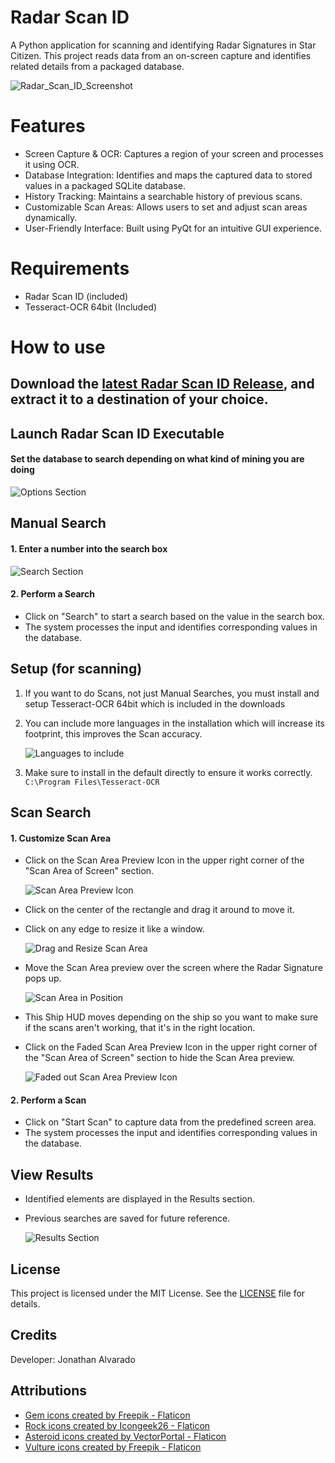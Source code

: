 # Radar Scan ID
A Python application for scanning and identifying Radar Signatures in Star Citizen. This project reads data from an on-screen capture and identifies related details from a packaged database.

![Radar_Scan_ID_Screenshot](https://github.com/user-attachments/assets/e32d1ee3-437b-4582-9cf2-0b458ff6e420)

# Features
- Screen Capture & OCR: Captures a region of your screen and processes it using OCR.
- Database Integration: Identifies and maps the captured data to stored values in a packaged SQLite database.
- History Tracking: Maintains a searchable history of previous scans.
- Customizable Scan Areas: Allows users to set and adjust scan areas dynamically.
- User-Friendly Interface: Built using PyQt for an intuitive GUI experience.

# Requirements
- Radar Scan ID (included)
- Tesseract-OCR 64bit (Included)

# How to use

## Download the [latest Radar Scan ID Release](https://github.com/Radozada/StarCitizen-ScanIdentifier/releases/download/v0.8.1-alpha/Radar_ScanID_0.8.1.zip), and extract it to a destination of your choice.

## Launch Radar Scan ID Executable
 #### Set the database to search depending on what kind of mining you are doing
![Options Section](https://github.com/user-attachments/assets/984f4d47-79be-4a26-b86d-c3598447d6ef)

## Manual Search
#### 1. Enter a number into the search box

![Search Section](https://github.com/user-attachments/assets/c2d0af9a-11f3-4ca1-b90f-bee3f813594e)

#### 2. Perform a Search
   - Click on "Search" to start a search based on the value in the search box.
   - The system processes the input and identifies corresponding values in the database.

## Setup (for scanning)
   1. If you want to do Scans, not just Manual Searches, you must install and setup Tesseract-OCR 64bit which is included in the downloads
   2. You can include more languages in the installation which will increase its footprint, this improves the Scan accuracy.

      ![Languages to include](https://github.com/user-attachments/assets/a87040a0-3c05-4185-97c5-dc1dbf686e60)
   3. Make sure to install in the default directly to ensure it works correctly. `C:\Program Files\Tesseract-OCR`

## Scan Search
#### 1. Customize Scan Area
   - Click on the Scan Area Preview Icon in the upper right corner of the "Scan Area of Screen" section.
   
     ![Scan Area Preview Icon](https://github.com/user-attachments/assets/00ccc9bb-77d2-472e-876d-57d837490162)
   - Click on the center of the rectangle and drag it around to move it.
   - Click on any edge to resize it like a window.
   
     ![Drag and Resize Scan Area](https://github.com/user-attachments/assets/924da0f5-99bb-4cb7-bc42-6bcbffff22cf)
   - Move the Scan Area preview over the screen where the Radar Signature pops up.
     
     ![Scan Area in Position](https://github.com/user-attachments/assets/c05cb2e0-5c63-489d-8220-1fa02ecef20c)
   - This Ship HUD moves depending on the ship so you want to make sure if the scans aren't working, that it's in the right location.
   - Click on the Faded Scan Area Preview Icon in the upper right corner of the "Scan Area of Screen" section to hide the Scan Area preview.

     ![Faded out Scan Area Preview Icon](https://github.com/user-attachments/assets/17ff8f14-57a6-493c-a3d0-ff557608b909)


#### 2. Perform a Scan
   - Click on "Start Scan" to capture data from the predefined screen area.
   - The system processes the input and identifies corresponding values in the database.

## View Results
   - Identified elements are displayed in the Results section.
   - Previous searches are saved for future reference.
     
     ![Results Section](https://github.com/user-attachments/assets/31849708-c15b-4ea7-b6c8-35c60b405f2f)   

## License
This project is licensed under the MIT License. See the [LICENSE](https://github.com/Radozada/StarCitizen-ScanIdentifier/blob/main/LICENSE) file for details.

## Credits
Developer: Jonathan Alvarado

## Attributions
- <a href="https://www.flaticon.com/free-icons/gem" title="gem icons">Gem icons created by Freepik - Flaticon</a>
- <a href="https://www.flaticon.com/free-icons/rock" title="rock icons">Rock icons created by Icongeek26 - Flaticon</a>
- <a href="https://www.flaticon.com/free-icons/asteroid" title="asteroid icon">Asteroid icons created by VectorPortal - Flaticon</a>
- <a href="https://www.flaticon.com/free-icons/vulture" title="vulture icons">Vulture icons created by Freepik - Flaticon</a>
